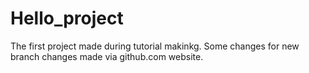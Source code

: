 # Hello_project
The first project made during tutorial makinkg.
Some changes for new branch
changes made via github.com website.
